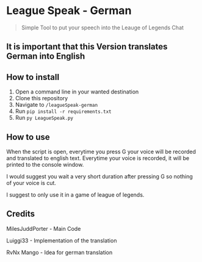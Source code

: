 # League Speak - German
> Simple Tool to put your speech into the Leauge of Legends Chat

## It is important that this Version translates German into English

## How to install
1. Open a command line in your wanted destination
2. Clone this repository
3. Navigate to `/leagueSpeak-german`
4. Run `pip install -r requirements.txt`
5. Run `py LeagueSpeak.py`

## How to use
When the script is open, everytime you press G your voice will be recorded and translated to english text.
Everytime your voice is recorded, it will be printed to the console window.

I would suggest you wait a very short duration after pressing G so nothing of your voice is cut.

I suggest to only use it in a game of league of legends.

## Credits
MilesJuddPorter - Main Code

Luiggi33 - Implementation of the translation

RvNx Mango - Idea for german translation
